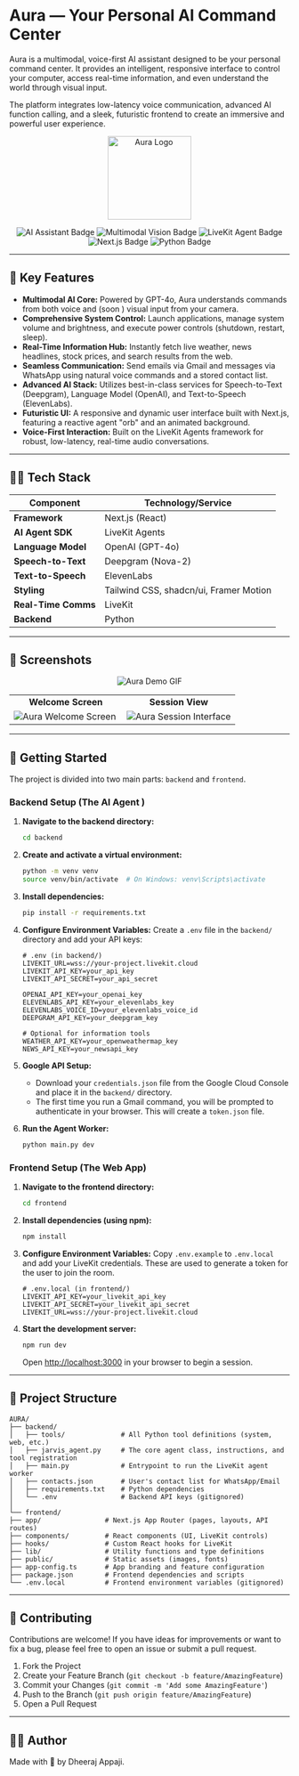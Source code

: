 # Aura — Your Personal AI Command Center

Aura is a multimodal, voice-first AI assistant designed to be your personal command center. It provides an intelligent, responsive interface to control your computer, access real-time information, and even understand the world through visual input.

The platform integrates low-latency voice communication, advanced AI function calling, and a sleek, futuristic frontend to create an immersive and powerful user experience.

<p align="center">
  <img src="https://raw.githubusercontent.com/dheeraj-appaji/AURA/main/frontend/public/AURA.png" width="150" alt="Aura Logo" />
</p>

<p align="center">
  <img src="https://img.shields.io/badge/AI-Assistant-blueviolet?style=for-the-badge&logo=OpenAI&logoColor=white" alt="AI Assistant Badge"/>
  <img src="https://img.shields.io/badge/Multimodal-Vision-blue?style=for-the-badge&logo=data:image/svg+xml;base64,PHN2ZyB4bWxucz0iaHR0cDovL3d3dy53My5vcmcvMjAwMC9zdmciIHZpZXdCb3g9IjAgMCAyNCAyNCIgZmlsbD0id2hpdGUiPjxwYXRoIGQ9Ik0xMiA0LjVDNyAyLjUgMiA3IDIgMTJzNSA5LjUgMTAgOS41czEwLTQuNSAxMC05LjVTMTcgMi41IDEyIDQuNVpNMTIgMTdjLTIuNzYgMC01LTIuMjQtNS01czIuMjQtNSA1LTUgNSAyLjI0IDUgNS0yLjI0IDUtNSA1Wm0wLTdjLTEuMSAwLTItLjg5LTMtMnMtLjg5LTItMi0yIDAtMi4yNCAwLTIuMjRaIi8+PC9zdmc+&logoColor=white" alt="Multimodal Vision Badge"/>
  <img src="https://img.shields.io/badge/LiveKit-Agent-green?style=for-the-badge&logo=livekit&logoColor=white" alt="LiveKit Agent Badge"/>
  <img src="https://img.shields.io/badge/Frontend-Next.js-black?style=for-the-badge&logo=nextdotjs&logoColor=white" alt="Next.js Badge"/>
  <img src="https://img.shields.io/badge/Backend-Python-3776AB?style=for-the-badge&logo=python&logoColor=white" alt="Python Badge"/>
</p>

---

## 🎯 Key Features

-   **Multimodal AI Core:** Powered by GPT-4o, Aura understands commands from both voice and (soon ) visual input from your camera.
-   **Comprehensive System Control:** Launch applications, manage system volume and brightness, and execute power controls (shutdown, restart, sleep).
-   **Real-Time Information Hub:** Instantly fetch live weather, news headlines, stock prices, and search results from the web.
-   **Seamless Communication:** Send emails via Gmail and messages via WhatsApp using natural voice commands and a stored contact list.
-   **Advanced AI Stack:** Utilizes best-in-class services for Speech-to-Text (Deepgram), Language Model (OpenAI), and Text-to-Speech (ElevenLabs).
-   **Futuristic UI:** A responsive and dynamic user interface built with Next.js, featuring a reactive agent "orb" and an animated background.
-   **Voice-First Interaction:** Built on the LiveKit Agents framework for robust, low-latency, real-time audio conversations.

---

## 🧑‍💻 Tech Stack

| Component          | Technology/Service                                                                                             |
| ------------------ | -------------------------------------------------------------------------------------------------------------- |
| **Framework**      | Next.js (React)                                                                                                |
| **AI Agent SDK**   | LiveKit Agents                                                                                                 |
| **Language Model** | OpenAI (GPT-4o)                                                                                                |
| **Speech-to-Text** | Deepgram (Nova-2)                                                                                              |
| **Text-to-Speech** | ElevenLabs                                                                                                     |
| **Styling**        | Tailwind CSS, shadcn/ui, Framer Motion                                                                         |
| **Real-Time Comms**| LiveKit                                                                                                        |
| **Backend**        | Python                                                                                                         |

---

## 📸 Screenshots
<p align="center"><img src="https://raw.githubusercontent.com/dheeraj-appaji/AURA/main/frontend/public/demo.gif" alt="Aura Demo GIF"/> </p> 
<table> 
  <tr> 
    <td align="center"><strong>Welcome Screen</strong></td> 
    <td align="center"><strong>Session View</strong></td> 
  </tr> 
  <tr> 
    <td width="50%"><img src="https://raw.githubusercontent.com/dheeraj-appaji/AURA/main/frontend/public/welcome.png" alt="Aura Welcome Screen" /></td> 
    <td width="50%"><img src="https://raw.githubusercontent.com/dheeraj-appaji/AURA/main/frontend/public/session.png" alt="Aura Session Interface" /></td> 
  </tr> 
</table>

---

## 🚀 Getting Started

The project is divided into two main parts: `backend` and `frontend`.

### Backend Setup (The AI Agent )

1.  **Navigate to the backend directory:**
    ```bash
    cd backend
    ```

2.  **Create and activate a virtual environment:**
    ```bash
    python -m venv venv
    source venv/bin/activate  # On Windows: venv\Scripts\activate
    ```

3.  **Install dependencies:**
    ```bash
    pip install -r requirements.txt
    ```

4.  **Configure Environment Variables:**
    Create a `.env` file in the `backend/` directory and add your API keys:
    ```env
    # .env (in backend/)
    LIVEKIT_URL=wss://your-project.livekit.cloud
    LIVEKIT_API_KEY=your_api_key
    LIVEKIT_API_SECRET=your_api_secret

    OPENAI_API_KEY=your_openai_key
    ELEVENLABS_API_KEY=your_elevenlabs_key
    ELEVENLABS_VOICE_ID=your_elevenlabs_voice_id
    DEEPGRAM_API_KEY=your_deepgram_key
    
    # Optional for information tools
    WEATHER_API_KEY=your_openweathermap_key
    NEWS_API_KEY=your_newsapi_key
    ```
5.  **Google API Setup:**
    - Download your `credentials.json` file from the Google Cloud Console and place it in the `backend/` directory.
    - The first time you run a Gmail command, you will be prompted to authenticate in your browser. This will create a `token.json` file.

6.  **Run the Agent Worker:**
    ```bash
    python main.py dev
    ```

### Frontend Setup (The Web App)

1.  **Navigate to the frontend directory:**
    ```bash
    cd frontend
    ```

2.  **Install dependencies (using npm):**
    ```bash
    npm install
    ```

3.  **Configure Environment Variables:**
    Copy `.env.example` to `.env.local` and add your LiveKit credentials. These are used to generate a token for the user to join the room.
    ```env
    # .env.local (in frontend/)
    LIVEKIT_API_KEY=your_livekit_api_key
    LIVEKIT_API_SECRET=your_livekit_api_secret
    LIVEKIT_URL=wss://your-project.livekit.cloud
    ```

4.  **Start the development server:**
    ```bash
    npm run dev
    ```
    Open [http://localhost:3000](http://localhost:3000 ) in your browser to begin a session.

---

## 📁 Project Structure

```
AURA/
├── backend/
│   ├── tools/              # All Python tool definitions (system, web, etc.)
│   ├── jarvis_agent.py     # The core agent class, instructions, and tool registration
│   ├── main.py             # Entrypoint to run the LiveKit agent worker
│   ├── contacts.json       # User's contact list for WhatsApp/Email
│   ├── requirements.txt    # Python dependencies
│   └── .env                # Backend API keys (gitignored)
│
└── frontend/
├── app/                # Next.js App Router (pages, layouts, API routes)
├── components/         # React components (UI, LiveKit controls)
├── hooks/              # Custom React hooks for LiveKit
├── lib/                # Utility functions and type definitions
├── public/             # Static assets (images, fonts)
├── app-config.ts       # App branding and feature configuration
├── package.json        # Frontend dependencies and scripts
└── .env.local          # Frontend environment variables (gitignored)
```

---

## 🤝 Contributing

Contributions are welcome! If you have ideas for improvements or want to fix a bug, please feel free to open an issue or submit a pull request.

1.  Fork the Project
2.  Create your Feature Branch (`git checkout -b feature/AmazingFeature`)
3.  Commit your Changes (`git commit -m 'Add some AmazingFeature'`)
4.  Push to the Branch (`git push origin feature/AmazingFeature`)
5.  Open a Pull Request

---

## 👨‍💻 Author

Made with 💙 by Dheeraj Appaji.
